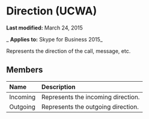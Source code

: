 
# Direction (UCWA)

 **Last modified:** March 24, 2015

 _ **Applies to:** Skype for Business 2015_

Represents the direction of the call, message, etc.


## Members





|**Name**|**Description**|
|:-----|:-----|
|Incoming|Represents the incoming direction.|
|Outgoing|Represents the outgoing direction.|
